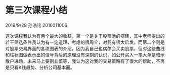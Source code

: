 # 第三次课程小结

2019/9/29  孙浩铭  2016011006

这次课程我认为有两个最大的收获，第一个是关于股票池的搭建，其中老师提出的若干筛选条件我认为有一定道理，考虑的很周全，对我有很大启发。而第二个则是对股票交易界面的各项图表的介绍，因为我自己也偶尔会买卖股票，但对这些曲线和柱状图做表示出的信号背后的原理没有深刻的认识，如公开买入一笔大单是暗示散户进场，未来马上要割韭菜等，我认为这对我的交易策略有了很大的帮助，不再是只看K线趋势、分析公司基本面。

